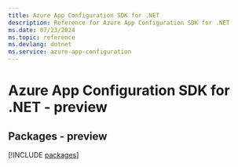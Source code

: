 ```yaml
---
title: Azure App Configuration SDK for .NET
description: Reference for Azure App Configuration SDK for .NET
ms.date: 07/23/2024
ms.topic: reference
ms.devlang: dotnet
ms.service: azure-app-configuration
---
```

# Azure App Configuration SDK for .NET - preview
## Packages - preview
[!INCLUDE [packages](app-configuration-index.md)]